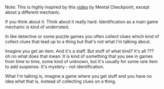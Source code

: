 Note: This is highly inspired by this [video](https://www.youtube.com/watch?v=OKuhRoSVizs) by Mental Checkpoint, except about a different mechanic.

If you think about it. Think about it really hard. Identification as a main game mechanic is kind of underrated.

In like detective or some puzzle games you often collect clues which kind of collect clues that lead up to a thing but that's not what I'm talking about.

Imagine you get an item. And it's a staff. But stuff of what kind? It's all *???* oh no what does that mean. It is kind of something that you see in games from time to time, some kind of unknown, but it's usually for some rare item to add suspense. It's mystery - not identification.

What I'm talking is, imagine a game where you get stuff and you have no idea what that is, instead of collecting clues on a thing.